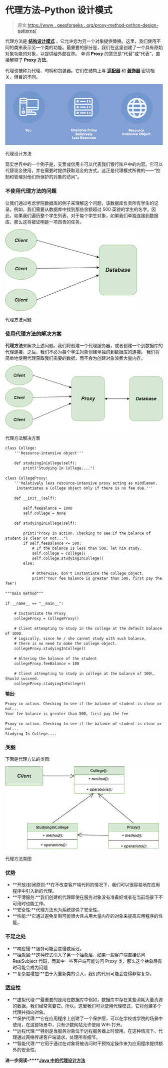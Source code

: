 # 代理方法–Python 设计模式

> 原文:[https://www . geesforgeks . org/proxy-method-python-design-patterns/](https://www.geeksforgeeks.org/proxy-method-python-design-patterns/)

代理方法是 **[结构设计模式](https://www.geeksforgeeks.org/design-patterns-set-1-introduction/)** ，它允许您为另一个对象提供替换。这里，我们使用不同的类来表示另一个类的功能。最重要的部分是，我们在这里创建了一个具有原始对象功能的对象，以提供给外部世界。
单词 **Proxy** 的意思是“代替”或“代表”，直接解释了 **Proxy 方法**。

代理也被称为代理、句柄和包装器。它们在结构上与 **[适配器](https://www.geeksforgeeks.org/adapter-method-python-design-patterns/)** 和 **[装饰器](https://www.geeksforgeeks.org/decorator-pattern/)** 密切相关，但目的不同。

![Proxy-design-method proxy design pattern python](img/b10f52341d7b3ec2a94e0d9e7aa0c908.png)

代理设计方法

现实世界中的一个例子是，支票或信用卡可以代表我们银行账户中的内容。它可以代替现金使用，并在需要时提供获取现金的方式。这正是代理模式所做的——“控制和管理对他们所保护的对象的访问”。

### 不使用代理方法的问题

让我们通过考虑学院数据库的例子来理解这个问题，该数据库负责所有学生的记录。例如，我们需要从数据库中找到那些余额超过 500 英镑的学生的名字。因此，如果我们遍历整个学生列表，对于每个学生对象，如果我们单独连接到数据库，那么这将被证明是一项昂贵的任务。

![Proxy-method-problem](img/20c39f4d0136be28fe9b57b4156b4d16.png)

代理方法问题

### 使用代理方法的解决方案

**代理方法**来解决上述问题。我们将创建一个代理服务器，或者创建一个到数据库的代理连接，之后，我们不必为每个学生对象创建单独的到数据库的连接。
我们将简单地使用代理获取我们需要的数据，而不会为创建对象浪费大量内存。

![Proxy-method-Solution](img/239162c77da1debf62ee2dbb4c8abab4.png)

代理方法解决方案

```
class College:
    '''Resource-intensive object'''

    def studyingInCollege(self):
        print("Studying In College....")

class CollegeProxy:
    '''Relatively less resource-intensive proxy acting as middleman.
     Instantiates a College object only if there is no fee due.'''

    def __init__(self):

        self.feeBalance = 1000
        self.college = None

    def studyingInCollege(self):

        print("Proxy in action. Checking to see if the balance of student is clear or not...")
        if self.feeBalance <= 500:
            # If the balance is less than 500, let him study.
            self.college = College()
            self.college.studyingInCollege()
        else:

            # Otherwise, don't instantiate the college object.
            print("Your fee balance is greater than 500, first pay the fee")

"""main method"""

if __name__ == "__main__":

    # Instantiate the Proxy
    collegeProxy = CollegeProxy()

    # Client attempting to study in the college at the default balance of 1000.
    # Logically, since he / she cannot study with such balance,
    # there is no need to make the college object.
    collegeProxy.studyingInCollege()

    # Altering the balance of the student
    collegeProxy.feeBalance = 100

    # Client attempting to study in college at the balance of 100\. Should succeed.
    collegeProxy.studyingInCollege()
```

**输出:**

```
Proxy in action. Checking to see if the balance of student is clear or not...
Your fee balance is greater than 500, first pay the fee

Proxy in action. Checking to see if the balance of student is clear or not...
Studying In College....

```

### 类图

下面是代理方法的类图:

![Proxy-method-Class-Diagram](img/1fe22acfc38c0bcf3393789df2245e39.png)

代理方法类图

### 优势

*   **开放/封闭原则:**在不改变客户端代码的情况下，我们可以很容易地在应用程序中引入新的代理。
*   **平滑服务:**我们创建的代理即使在服务对象没有准备好或者在当前场景下不可用时也能工作。
*   **安全性:**代理方法也为系统提供了安全性。
*   **性能:**它通过避免复制可能很大且占用大量内存的对象来提高应用程序的性能。

### 不足之处

*   **响应慢:**服务可能会变慢或延迟。
*   **抽象层:**这种模式引入了另一个抽象层，如果一些客户端直接访问 RealSubject 代码，而其中一些客户端可能访问 Proxy 类，那么这个抽象层有时可能会成为问题
*   **复杂度增加:**由于大量新类的引入，我们的代码可能会变得非常复杂。

### 适应性

*   **虚拟代理:**最重要的是用在数据库中例如，数据库中存在某些消耗大量资源的数据，我们经常需要它。所以。这里我们可以使用代理模式，它将创建多个代理并指向对象。
*   **保护代理:**它在应用程序上创建了一个保护层，可以在学校或学院的场景中使用，在这些场景中，只有少数网站允许使用 WiFi 打开。
*   **远程代理:**特别是当服务对象位于远程服务器上时使用。在这种情况下，代理通过网络传递客户端请求，处理所有细节。
*   **智能代理:**它用于通过在对象将被访问时干预特定操作来为应用程序提供额外的安全性。

**进一步阅读–****[Java 中的代理设计方法](https://www.geeksforgeeks.org/proxy-design-pattern/)**
